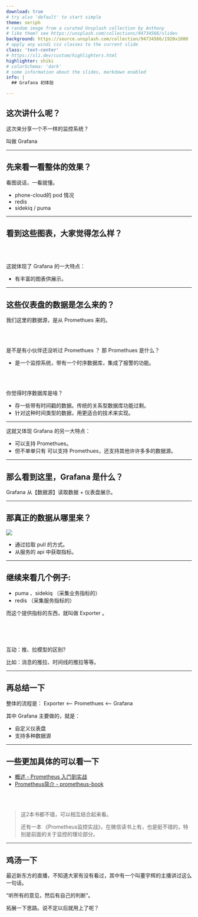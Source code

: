 ```yaml
---
download: true
# try also 'default' to start simple
theme: seriph
# random image from a curated Unsplash collection by Anthony
# like them? see https://unsplash.com/collections/94734566/slidev
background: https://source.unsplash.com/collection/94734566/1920x1080
# apply any windi css classes to the current slide
class: 'text-center'
# https://sli.dev/custom/highlighters.html
highlighter: shiki
# colorSchema: 'dark'
# some information about the slides, markdown enabled
info: |
  ## Grafana 初体验

---
```


## <openmoji-zany-face style='display: inline' />这次讲什么呢？
这次来分享一个不一样的监控系统？

叫做 Grafana

---

## <openmoji-face-with-monocle style='display: inline' />先来看一看整体的效果？

看图说话，一看就懂。

<v-clicks>

* phone-cloud的 pod 情况
* redis
* sidekiq / puma

</v-clicks>

---

## <openmoji-person-cartwheeling-medium-light-skin-tone style='display: inline' /> 看到这些图表，大家觉得怎么样？

<br><br>

<div v-click>

这就体现了 Grafana 的一大特点：
* 有丰富的图表供展示。

</div>

---

## <openmoji-face-with-head-bandage style='display: inline' />这些仪表盘的数据是怎么来的？

<v-clicks>

我们这里的数据源，是从 Promethues 来的。

</v-clicks>

<br><br>

<v-clicks>

是不是有小伙伴还没听过 Promethues ？ 那 Promethues 是什么？
- 是一个监控系统，带有一个时序数据库，集成了报警的功能。

</v-clicks>

<br><br>

<v-clicks>

你觉得时序数据库是啥？

- 存一些带有时间戳的数据。传统的关系型数据库功能过剩。
- 针对这种时间类型的数据，用更适合的技术来实现。

</v-clicks>

---

这就又体现 Grafana 的另一大特点：
* 可以支持 Promethues。
* 但不单单只有 可以支持 Promethues，还支持其他许许多多的数据源。

---


## <openmoji-hundred-points style='display: inline' /> 那么看到这里，Grafana 是什么？

<v-clicks>

Grafana 从【数据源】读取数据 + 仪表盘展示。

</v-clicks>

---

## <openmoji-incredulous-face style='display: inline' /> 那真正的数据从哪里来？

<v-clicks>

<img src="/pull.png" class="m-26 h-40 rounded shadow" />

- 通过拉取 pull 的方式。
- 从服务的 api 中获取指标。

</v-clicks>

---

## <openmoji-person-climbing-light-skin-tone style='display: inline' /> 继续来看几个例子:

<v-clicks>

- puma 、sidekiq （采集业务指标的）
- redis （采集服务指标的）

而这个提供指标的东西，就叫做 Exporter 。

</v-clicks>

<br><br><br>

<v-clicks>

互动：推、拉模型的区别?

比如：消息的推拉、时间线的推拉等等。

</v-clicks>

---

## <openmoji-man-biking style='display: inline' /> 再总结一下

整体的流程是：
Exporter <— Promethues <— Grafana 


其中 Grafana 主要做的，就是：
* 自定义仪表盘
* 支持多种数据源

---

## <openmoji-man-juggling-light-skin-tone style='display: inline' /> 一些更加具体的可以看一下

- [概述 - Prometheus 入门到实战](https://p8s.io/docs/basic/overview/)
- [Prometheus简介 - prometheus-book](https://yunlzheng.gitbook.io/prometheus-book/parti-prometheus-ji-chu/quickstart/why-monitor)

<br><br>

> 这2本书都不错，可以相互结合起来看。
>
> 还有一本 《Prometheus监控实战》，在微信读书上有，也是挺不错的，特别是前面的关于监控的理论部分。

---

## <openmoji-person-with-dog style='display: inline' /> 鸡汤一下

最近新东方的直播，不知道大家有没有看过，其中有一个叫董宇辉的主播讲过这么一句话。

“听所有的意见，然后有自己的判断”。

拓展一下思路。说不定以后就用上了呢？
